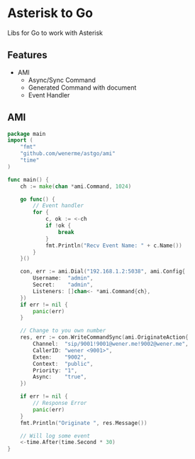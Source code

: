 # Asterisk to Go

Libs for Go to work with Asterisk 

## Features
* AMI
    * Async/Sync Command
    * Generated Command with document
    * Event Handler

## AMI

```go
package main
import (
	"fmt"
	"github.com/wenerme/astgo/ami"
	"time"
)

func main() {
	ch := make(chan *ami.Command, 1024)

	go func() {
		// Event handler
		for {
			c, ok := <-ch
			if !ok {
				break
			}
			fmt.Println("Recv Event Name: " + c.Name())
		}
	}()

	con, err := ami.Dial("192.168.1.2:5038", ami.Config{
		Username:  "admin",
		Secret:    "admin",
		Listeners: []chan<- *ami.Command{ch},
	})
	if err != nil {
		panic(err)
	}

	// Change to you own number
	res, err := con.WriteCommandSync(ami.OriginateAction{
		Channel:  "sip/9001!9001@wener.me!9002@wener.me",
		CallerID: "wener <9001>",
		Exten:    "9002",
		Context:  "public",
		Priority: "1",
		Async:    "true",
	})

	if err != nil {
		// Response Error
		panic(err)
	}
	fmt.Println("Originate ", res.Message())

	// Will log some event
	<-time.After(time.Second * 30)
}
```